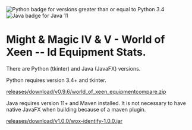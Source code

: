 <img src="https://img.shields.io/badge/python3-3.4%2B-green" alt="Python badge for versions greater than or equal to Python 3.4">
<img src="https://img.shields.io/badge/java-11-yellow" alt="Java badge for Java 11">

# Might & Magic IV & V - World of Xeen -- Id Equipment Stats.

There are Python (tkinter) and Java (JavaFX) versions.

Python requires version 3.4+ and tkinter.

[releases/download/v0.9.6/world_of_xeen_equipmentcompare.zip](https://github.com/BruE0/WoX-Identify/releases/download/v0.9.6/world_of_xeen_equipmentcompare.zip)

Java requires version 11+ and Maven installed. It is not necessary to have native JavaFX when building because of a maven plugin.

[releases/download/v1.0.0/wox-identify-1.0.0.jar](https://github.com/BruE0/WoX-Identify/releases/download/v1.0.0/wox-identify-1.0.0.jar)
